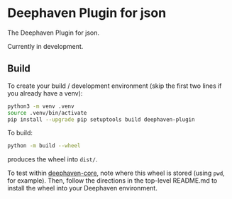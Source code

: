 # Deephaven Plugin for json

The Deephaven Plugin for json.

Currently in development.

## Build

To create your build / development environment (skip the first two lines if you already have a venv):

```sh
python3 -m venv .venv
source .venv/bin/activate
pip install --upgrade pip setuptools build deephaven-plugin
```

To build:

```sh
python -m build --wheel
```

produces the wheel into `dist/`.

To test within [deephaven-core](https://github.com/deephaven/deephaven-core), note where this wheel is stored (using `pwd`, for example).
Then, follow the directions in the top-level README.md to install the wheel into your Deephaven environment.